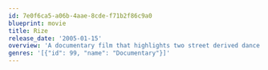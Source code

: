```yaml
---
id: 7e0f6ca5-a06b-4aae-8cde-f71b2f86c9a0
blueprint: movie
title: Rize
release_date: '2005-01-15'
overview: 'A documentary film that highlights two street derived dance styles, Clowing and Krumping, that came out of the low income neighborhoods of L.A.. Director David LaChapelle interviews each dance crew about how their unique dances evolved. A new and positive activity away from the drugs, guns, and gangs that ruled their neighborhood. A raw film about a growing sub-culture movements in America.'
genres: '[{"id": 99, "name": "Documentary"}]'
---
```

